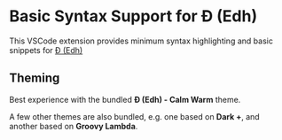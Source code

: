 # Basic Syntax Support for Đ (Edh)

This VSCode extension provides minimum syntax highlighting and basic snippets
for [Đ (Edh)](https://github.com/e-wrks/edh)

## Theming

Best experience with the bundled **Đ (Edh) - Calm Warm** theme.

A few other themes are also bundled, e.g. one based on **Dark +**,
and another based on **Groovy Lambda**.
